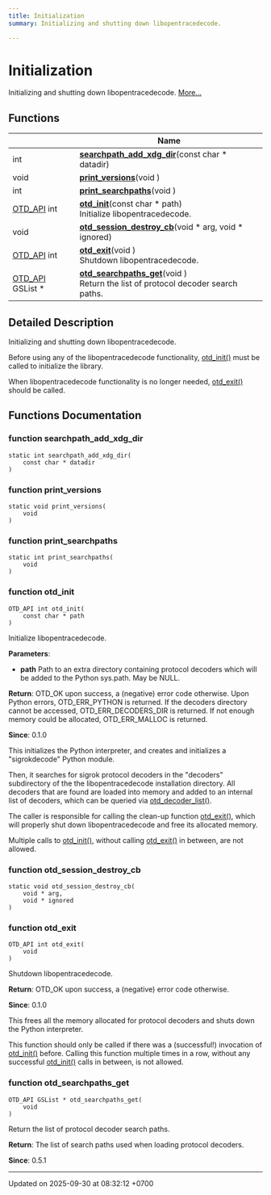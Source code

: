 ```yaml
---
title: Initialization
summary: Initializing and shutting down libopentracedecode. 

---
```


# Initialization

Initializing and shutting down libopentracedecode.  [More...](#detailed-description)

## Functions

|                | Name           |
| -------------- | -------------- |
| int | **[searchpath_add_xdg_dir](Modules/a00087.md#function-searchpath-add-xdg-dir)**(const char * datadir) |
| void | **[print_versions](Modules/a00087.md#function-print-versions)**(void ) |
| int | **[print_searchpaths](Modules/a00087.md#function-print-searchpaths)**(void ) |
| [OTD_API](Files/a00258.md#define-otd-api) int | **[otd_init](Modules/a00087.md#function-otd-init)**(const char * path)<br>Initialize libopentracedecode.  |
| void | **[otd_session_destroy_cb](Modules/a00087.md#function-otd-session-destroy-cb)**(void * arg, void * ignored) |
| [OTD_API](Files/a00258.md#define-otd-api) int | **[otd_exit](Modules/a00087.md#function-otd-exit)**(void )<br>Shutdown libopentracedecode.  |
| [OTD_API](Files/a00258.md#define-otd-api) GSList * | **[otd_searchpaths_get](Modules/a00087.md#function-otd-searchpaths-get)**(void )<br>Return the list of protocol decoder search paths.  |

## Detailed Description

Initializing and shutting down libopentracedecode. 

Before using any of the libopentracedecode functionality, [otd_init()](Modules/a00087.md#function-otd-init) must be called to initialize the library.

When libopentracedecode functionality is no longer needed, [otd_exit()](Modules/a00087.md#function-otd-exit) should be called. 


## Functions Documentation

### function searchpath_add_xdg_dir

```
static int searchpath_add_xdg_dir(
    const char * datadir
)
```


### function print_versions

```
static void print_versions(
    void 
)
```


### function print_searchpaths

```
static int print_searchpaths(
    void 
)
```


### function otd_init

```
OTD_API int otd_init(
    const char * path
)
```

Initialize libopentracedecode. 

**Parameters**: 

  * **path** Path to an extra directory containing protocol decoders which will be added to the Python sys.path. May be NULL.


**Return**: OTD_OK upon success, a (negative) error code otherwise. Upon Python errors, OTD_ERR_PYTHON is returned. If the decoders directory cannot be accessed, OTD_ERR_DECODERS_DIR is returned. If not enough memory could be allocated, OTD_ERR_MALLOC is returned.

**Since**: 0.1.0 

This initializes the Python interpreter, and creates and initializes a "sigrokdecode" Python module.

Then, it searches for sigrok protocol decoders in the "decoders" subdirectory of the the libopentracedecode installation directory. All decoders that are found are loaded into memory and added to an internal list of decoders, which can be queried via [otd_decoder_list()](Modules/a00083.md#function-otd-decoder-list).

The caller is responsible for calling the clean-up function [otd_exit()](Modules/a00087.md#function-otd-exit), which will properly shut down libopentracedecode and free its allocated memory.

Multiple calls to [otd_init()](Modules/a00087.md#function-otd-init), without calling [otd_exit()](Modules/a00087.md#function-otd-exit) in between, are not allowed.


### function otd_session_destroy_cb

```
static void otd_session_destroy_cb(
    void * arg,
    void * ignored
)
```


### function otd_exit

```
OTD_API int otd_exit(
    void 
)
```

Shutdown libopentracedecode. 

**Return**: OTD_OK upon success, a (negative) error code otherwise.

**Since**: 0.1.0 

This frees all the memory allocated for protocol decoders and shuts down the Python interpreter.

This function should only be called if there was a (successful!) invocation of [otd_init()](Modules/a00087.md#function-otd-init) before. Calling this function multiple times in a row, without any successful [otd_init()](Modules/a00087.md#function-otd-init) calls in between, is not allowed.


### function otd_searchpaths_get

```
OTD_API GSList * otd_searchpaths_get(
    void 
)
```

Return the list of protocol decoder search paths. 

**Return**: The list of search paths used when loading protocol decoders.

**Since**: 0.5.1 





-------------------------------

Updated on 2025-09-30 at 08:32:12 +0700